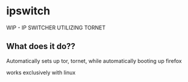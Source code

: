 # ipswitch
WIP - IP SWITCHER UTILIZING TORNET

## What does it do??
Automatically sets up tor, tornet, while automatically booting up firefox

works exclusively with linux
